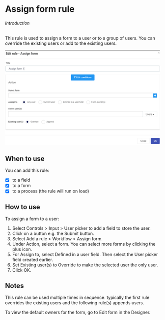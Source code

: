 # Assign form rule
###### Introduction
This rule is used to assign a form to a user or to a group of users.  You can override the existing users or add to the existing users.

![Assign rule dialog box](images/Assign.png)

## When to use 
You can add this rule:
- [x] to a field
- [x] to a form
- [x] to a process (the rule will run on load)

## How to use
To assign a form to a user:
1. Select Controls > Input > User picker to add a field to store the user.
2. Click on a button e.g. the Submit button.
3. Select Add a rule > Workflow > Assign form.
4. Under Action, select a form.  You can select more forms by clicking the plus icon.
5. For Assign to, select Defined in a user field. Then select the User picker field created earlier.
6. Set Existing user(s) to Override to make the selected user the only user.  
7. Click OK.

## Notes
This rule can be used multiple times in sequence: typically the first rule overrides the existing users and the following rule(s) appends users.

To view the default owners for the form, go to Edit form in the Designer.













